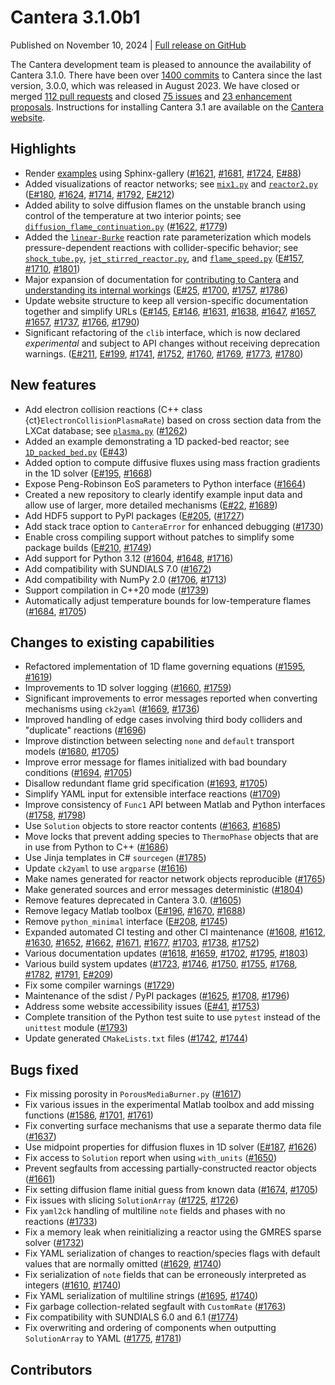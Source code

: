 # Cantera 3.1.0b1

Published on November 10, 2024 | [Full release on GitHub](https://github.com/Cantera/cantera/releases/tag/v3.1.0b1)

The Cantera development team is pleased to announce the availability of Cantera 3.1.0. There have been over [1400 commits](https://github.com/Cantera/cantera/wiki/Cantera-3.1.0-Changelog) to Cantera since the last version, 3.0.0, which was released in August 2023. We have closed or merged [112 pull requests](https://github.com/Cantera/cantera/pulls?q=is%3Apr+merged%3A2023-08-23..2024-11-10+is%3Aclosed) and closed [75 issues](https://github.com/Cantera/cantera/issues?q=is%3Aissue+closed%3A2023-08-23..2024-11-10+is%3Aclosed) and [23 enhancement proposals](https://github.com/Cantera/enhancements/issues?q=is:issue+closed:2023-08-23..2024-11-10+is:closed). Instructions for installing Cantera 3.1 are available on the [Cantera website](/install/index).

## Highlights
- Render [examples](/examples/python/index) using Sphinx-gallery ([#1621](https://github.com/Cantera/cantera/pull/1621), [#1681](https://github.com/Cantera/cantera/pull/1681), [#1724](https://github.com/Cantera/cantera/pull/1724), [E#88](https://github.com/Cantera/enhancements/issues/88))
- Added visualizations of reactor networks; see [`mix1.py`](/examples/python/reactors/mix1) and [`reactor2.py`](/examples/python/reactors/reactor2) ([E#180](https://github.com/Cantera/enhancements/issues/180), [#1624](https://github.com/Cantera/cantera/pull/1624), [#1714](https://github.com/Cantera/cantera/pull/1714), [#1792](https://github.com/Cantera/cantera/pull/1792), [E#212](https://github.com/Cantera/enhancements/issues/212))
- Added ability to solve diffusion flames on the unstable branch using control of the temperature at two interior points; see [`diffusion_flame_continuation.py`](/examples/python/onedim/diffusion_flame_continuation) ([#1622](https://github.com/Cantera/cantera/pull/1622), [#1779](https://github.com/Cantera/cantera/pull/1779))
- Added the [`linear-Burke`](sec-linear-Burke) reaction rate parameterization which models pressure-dependent reactions with collider-specific behavior; see [`shock_tube.py`](/examples/python/kinetics/shock_tube), [`jet_stirred_reactor.py`](/examples/python/kinetics/jet_stirred_reactor), and [`flame_speed.py`](/examples/python/onedim/flame_speed) ([E#157](https://github.com/Cantera/enhancements/issues/157), [#1710](https://github.com/Cantera/cantera/pull/1710), [#1801](https://github.com/Cantera/cantera/pull/1801))
- Major expansion of documentation for [contributing to Cantera](/develop/index) and [understanding its internal workings](/reference/onedim/index) ([E#25](https://github.com/Cantera/enhancements/issues/25), [#1700](https://github.com/Cantera/cantera/pull/1700), [#1757](https://github.com/Cantera/cantera/pull/1757), [#1786](https://github.com/Cantera/cantera/pull/1786))
- Update website structure to keep all version-specific documentation together and simplify URLs ([E#145](https://github.com/Cantera/enhancements/issues/145), [E#146](https://github.com/Cantera/enhancements/issues/146), [#1631](https://github.com/Cantera/cantera/pull/1631), [#1638](https://github.com/Cantera/cantera/pull/1638), [#1647](https://github.com/Cantera/cantera/pull/1647), [#1657](https://github.com/Cantera/cantera/pull/1657), [#1657](https://github.com/Cantera/cantera/pull/1657), [#1737](https://github.com/Cantera/cantera/pull/1737), [#1766](https://github.com/Cantera/cantera/pull/1766), [#1790](https://github.com/Cantera/cantera/pull/1790))
- Significant refactoring of the `clib` interface, which is now declared *experimental* and subject to API changes without receiving deprecation warnings. ([E#211](https://github.com/Cantera/enhancements/issues/211), [E#199](https://github.com/Cantera/enhancements/issues/199), [#1741](https://github.com/Cantera/cantera/pull/1741), [#1752](https://github.com/Cantera/cantera/pull/1752), [#1760](https://github.com/Cantera/cantera/pull/1760), [#1769](https://github.com/Cantera/cantera/pull/1769), [#1773](https://github.com/Cantera/cantera/pull/1773), [#1780](https://github.com/Cantera/cantera/pull/1780))

## New features
- Add electron collision reactions (C++ class {ct}`ElectronCollisionPlasmaRate`) based on cross section data from the LXCat database; see [`plasma.py`](/examples/python/reactors/plasma) ([#1262](https://github.com/Cantera/cantera/pull/1262))
- Added an example demonstrating a 1D packed-bed reactor; see [`1D_packed_bed.py`](/examples/python/reactors/1D_packed_bed) ([E#43](https://github.com/Cantera/enhancements/issues/43))
- Added option to compute diffusive fluxes using mass fraction gradients in the 1D solver ([E#195](https://github.com/Cantera/enhancements/issues/195), [#1668](https://github.com/Cantera/cantera/pull/1668))
- Expose Peng-Robinson EoS parameters to Python interface ([#1664](https://github.com/Cantera/cantera/pull/1664))
- Created a new repository to clearly identify example input data and allow use of larger, more detailed mechanisms ([E#22](https://github.com/Cantera/enhancements/issues/22), [#1689](https://github.com/Cantera/cantera/pull/1689))
- Add HDF5 support to PyPI packages ([E#205](https://github.com/Cantera/enhancements/issues/205), ([#1727](https://github.com/Cantera/cantera/pull/1727))
- Add stack trace option to `CanteraError` for enhanced debugging ([#1730](https://github.com/Cantera/cantera/pull/1730))
- Enable cross compiling support without patches to simplify some package builds ([E#210](https://github.com/Cantera/enhancements/issues/210), [#1749](https://github.com/Cantera/cantera/pull/1749))
- Add support for Python 3.12 ([#1604](https://github.com/Cantera/cantera/pull/1604), [#1648](https://github.com/Cantera/cantera/pull/1648), [#1716](https://github.com/Cantera/cantera/pull/1716))
- Add compatibility with SUNDIALS 7.0 ([#1672](https://github.com/Cantera/cantera/pull/1672))
- Add compatibility with NumPy 2.0 ([#1706](https://github.com/Cantera/cantera/pull/1706), [#1713](https://github.com/Cantera/cantera/pull/1713))
- Support compilation in C++20 mode ([#1739](https://github.com/Cantera/cantera/pull/1739))
- Automatically adjust temperature bounds for low-temperature flames ([#1684](https://github.com/Cantera/cantera/issues/1684), [#1705](https://github.com/Cantera/cantera/pull/1705))

## Changes to existing capabilities
- Refactored implementation of 1D flame governing equations ([#1595](https://github.com/Cantera/cantera/pull/1595), [#1619](https://github.com/Cantera/cantera/pull/1619))
- Improvements to 1D solver logging ([#1660](https://github.com/Cantera/cantera/pull/1660), [#1759](https://github.com/Cantera/cantera/pull/1759))
- Significant improvements to error messages reported when converting mechanisms using `ck2yaml` ([#1669](https://github.com/Cantera/cantera/pull/1669), [#1736](https://github.com/Cantera/cantera/pull/1736))
- Improved handling of edge cases involving third body colliders and "duplicate" reactions ([#1696](https://github.com/Cantera/cantera/pull/1696))
- Improve distinction between selecting `none` and `default` transport models ([#1680](https://github.com/Cantera/cantera/issues/1680), [#1705](https://github.com/Cantera/cantera/pull/1705))
- Improve error message for flames initialized with bad boundary conditions ([#1694](https://github.com/Cantera/cantera/issues/1694), [#1705](https://github.com/Cantera/cantera/pull/1705))
- Disallow redundant flame grid specification ([#1693](https://github.com/Cantera/cantera/issues/1693), [#1705](https://github.com/Cantera/cantera/pull/1705))
- Simplify YAML input for extensible interface reactions ([#1709](https://github.com/Cantera/cantera/pull/1709))
- Improve consistency of `Func1` API between Matlab and Python interfaces ([#1758](https://github.com/Cantera/cantera/pull/1758), [#1798](https://github.com/Cantera/cantera/pull/1798))
- Use `Solution` objects to store reactor contents ([#1663](https://github.com/Cantera/cantera/pull/1663), [#1685](https://github.com/Cantera/cantera/pull/1685))
- Move locks that prevent adding species to `ThermoPhase` objects that are in use from Python to C++ ([#1686](https://github.com/Cantera/cantera/pull/1686))
- Use Jinja templates in C# `sourcegen` ([#1785](https://github.com/Cantera/cantera/pull/1785))
- Update `ck2yaml` to use `argparse` ([#1616](https://github.com/Cantera/cantera/pull/1616))
- Make names generated for reactor network objects reproducible ([#1765](https://github.com/Cantera/cantera/pull/1765))
- Make generated sources and error messages deterministic ([#1804](https://github.com/Cantera/cantera/pull/1804))
- Remove features deprecated in Cantera 3.0. ([#1605](https://github.com/Cantera/cantera/pull/1605))
- Remove legacy Matlab toolbox ([E#196](https://github.com/Cantera/enhancements/issues/196), [#1670](https://github.com/Cantera/cantera/pull/1670), [#1688](https://github.com/Cantera/cantera/pull/1688))
- Remove `python_minimal` interface ([E#208](https://github.com/Cantera/enhancements/issues/208), [#1745](https://github.com/Cantera/cantera/pull/1745))
- Expanded automated CI testing and other CI maintenance ([#1608](https://github.com/Cantera/cantera/pull/1608), [#1612](https://github.com/Cantera/cantera/pull/1612), [#1630](https://github.com/Cantera/cantera/pull/1630), [#1652](https://github.com/Cantera/cantera/pull/1652), [#1662](https://github.com/Cantera/cantera/pull/1662), [#1671](https://github.com/Cantera/cantera/pull/1671), [#1677](https://github.com/Cantera/cantera/pull/1677), [#1703](https://github.com/Cantera/cantera/pull/1703), [#1738](https://github.com/Cantera/cantera/pull/1738), [#1752](https://github.com/Cantera/cantera/pull/1752))
- Various documentation updates ([#1618](https://github.com/Cantera/cantera/pull/1618), [#1659](https://github.com/Cantera/cantera/pull/1659), [#1702](https://github.com/Cantera/cantera/pull/1702), [#1795](https://github.com/Cantera/cantera/pull/1795), [#1803](https://github.com/Cantera/cantera/pull/1803))
- Various build system updates ([#1723](https://github.com/Cantera/cantera/pull/1723), [#1746](https://github.com/Cantera/cantera/pull/1746), [#1750](https://github.com/Cantera/cantera/pull/1750), [#1755](https://github.com/Cantera/cantera/pull/1755), [#1768](https://github.com/Cantera/cantera/pull/1768), [#1782](https://github.com/Cantera/cantera/pull/1782), [#1791](https://github.com/Cantera/cantera/pull/1791), [E#209](https://github.com/Cantera/enhancements/issues/209))
- Fix some compiler warnings ([#1729](https://github.com/Cantera/cantera/pull/1729))
- Maintenance of the sdist / PyPI packages ([#1625](https://github.com/Cantera/cantera/pull/1625), [#1708](https://github.com/Cantera/cantera/pull/1708), [#1796](https://github.com/Cantera/cantera/pull/1796))
- Address some website accessibility issues ([E#41](https://github.com/Cantera/enhancements/issues/41), [#1753](https://github.com/Cantera/cantera/pull/1753))
- Complete transition of the Python test suite to use `pytest` instead of the `unittest` module ([#1793](https://github.com/Cantera/cantera/pull/1793))
- Update generated `CMakeLists.txt` files ([#1742](https://github.com/Cantera/cantera/issues/1742), [#1744](https://github.com/Cantera/cantera/pull/1744))

## Bugs fixed
- Fix missing porosity in `PorousMediaBurner.py` ([#1617](https://github.com/Cantera/cantera/pull/1617))
- Fix various issues in the experimental Matlab toolbox and add missing functions ([#1586](https://github.com/Cantera/cantera/pull/1586), [#1701](https://github.com/Cantera/cantera/pull/1701), [#1761](https://github.com/Cantera/cantera/pull/1761))
- Fix converting surface mechanisms that use a separate thermo data file ([#1637](https://github.com/Cantera/cantera/pull/1637))
- Use midpoint properties for diffusion fluxes in 1D solver ([E#187](https://github.com/Cantera/enhancements/issues/187), [#1626](https://github.com/Cantera/cantera/pull/1626))
- Fix access to `Solution` report when using `with_units` ([#1650](https://github.com/Cantera/cantera/pull/1650))
- Prevent segfaults from accessing partially-constructed reactor objects ([#1661](https://github.com/Cantera/cantera/pull/1661))
- Fix setting diffusion flame initial guess from known data ([#1674](https://github.com/Cantera/cantera/issues/1674), [#1705](https://github.com/Cantera/cantera/pull/1705))
- Fix issues with slicing `SolutionArray` ([#1725](https://github.com/Cantera/cantera/pull/1725), [#1726](https://github.com/Cantera/cantera/pull/1726))
- Fix `yaml2ck` handling of multiline `note` fields and phases with no reactions ([#1733](https://github.com/Cantera/cantera/pull/1733))
- Fix a memory leak when reinitializing a reactor using the GMRES sparse solver ([#1732](https://github.com/Cantera/cantera/pull/1732))
- Fix YAML serialization of changes to reaction/species flags with default values that are normally omitted ([#1629](https://github.com/Cantera/cantera/issues/1629), [#1740](https://github.com/Cantera/cantera/pull/1740))
- Fix serialization of `note` fields that can be erroneously interpreted as integers ([#1610](https://github.com/Cantera/cantera/issues/1610), [#1740](https://github.com/Cantera/cantera/pull/1740))
- Fix YAML serialization of multiline strings ([#1695](https://github.com/Cantera/cantera/issues/1695), [#1740](https://github.com/Cantera/cantera/pull/1740))
- Fix garbage collection-related segfault with `CustomRate` ([#1763](https://github.com/Cantera/cantera/pull/1763))
- Fix compatibility with SUNDIALS 6.0 and 6.1 ([#1774](https://github.com/Cantera/cantera/pull/1774))
- Fix overwriting and ordering of components when outputting `SolutionArray` to YAML ([#1775](https://github.com/Cantera/cantera/pull/1775), [#1781](https://github.com/Cantera/cantera/pull/1781))

## Contributors
